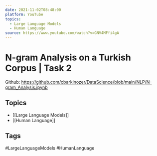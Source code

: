 ```yaml
---
date: 2021-11-02T08:48:00
platform: YouTube
topics:
  - Large Language Models
  - Human Language
source: https://www.youtube.com/watch?v=GNV4MFfi4gA
---
```

# N-gram Analysis on a Turkish Corpus | Task 2

Github: https://github.com/cbarkinozer/DataScience/blob/main/NLP/N-gram_Analysis.ipynb

## Topics
- [[Large Language Models]]
- [[Human Language]]

## Tags
#LargeLanguageModels #HumanLanguage
